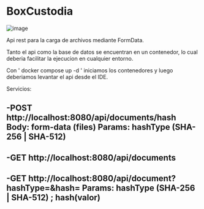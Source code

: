 # BoxCustodia
![image](https://github.com/MelinaMontes/BoxCustodia/assets/78213064/354d0612-64e7-4e08-8236-c18582d472ee)

Api rest para la carga de archivos mediante FormData.

Tanto el api como la base de datos se encuentran en un contenedor, lo cual deberia facilitar la ejecucion en cualquier entorno.

Con ' docker compose up -d ' iniciamos los contenedores y luego deberiamos levantar el api desde el IDE.

Servicios: 

-POST http://localhost:8080/api/documents/hash
  Body: form-data (files)
  Params: hashType (SHA-256 | SHA-512)
-
  
-GET http://localhost:8080/api/documents 
-

-GET http://localhost:8080/api/document?hashType=&hash=
  Params: hashType (SHA-256 | SHA-512) ; hash(valor)
-
